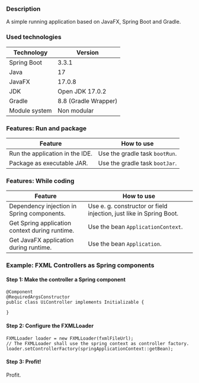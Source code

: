 ### Description

A simple running application based on JavaFX, Spring Boot and Gradle.

### Used technologies

| Technology    | Version              |
|---------------|----------------------|
| Spring Boot   | 3.3.1                |
| Java          | 17                   |
| JavaFX        | 17.0.8               |
| JDK           | Open JDK 17.0.2      |
| Gradle        | 8.8 (Gradle Wrapper) |
| Module system | Non modular          |

### Features: Run and package

| Feature                         | How to use                                |
|---------------------------------|-------------------------------------------|
| Run the application in the IDE. | Use the gradle task <code>bootRun</code>. |
| Package as executable JAR.      | Use the gradle task <code>bootJar</code>. |

### Features: While coding

| Feature                                        | How to use                                                          |
|------------------------------------------------|---------------------------------------------------------------------|
| Dependency injection in Spring components.     | Use e. g. constructor or field injection, just like in Spring Boot. |
| Get Spring application context during runtime. | Use the bean <code>ApplicationContext</code>.                       |
| Get JavaFX application during runtime.         | Use the bean <code>Application</code>.                              |

### Example: FXML Controllers as Spring components

#### Step 1: Make the controller a Spring component

    @Component
    @RequiredArgsConstructor
    public class UiController implements Initializable {
    
    }

#### Step 2: Configure the FXMLLoader

    FXMLLoader loader = new FXMLLoader(fxmlFileUrl);
    // The FXMLLoader shall use the spring context as controller factory. 
    loader.setControllerFactory(springApplicationContext::getBean);

#### Step 3: Profit!

Profit.
